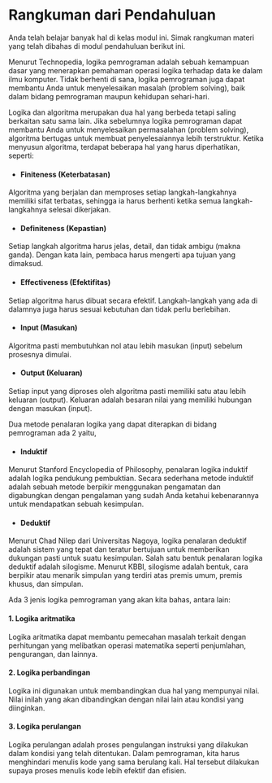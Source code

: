 # Rangkuman dari Pendahuluan

Anda telah belajar banyak hal di kelas modul ini. Simak rangkuman materi yang telah dibahas di modul pendahuluan berikut ini.

Menurut Technopedia, logika pemrograman adalah sebuah kemampuan dasar yang menerapkan pemahaman operasi logika terhadap data ke dalam ilmu komputer. Tidak berhenti di sana, logika pemrograman juga dapat membantu Anda untuk menyelesaikan masalah (problem solving), baik dalam bidang pemrograman maupun kehidupan sehari-hari.

Logika dan algoritma merupakan dua hal yang berbeda tetapi saling berkaitan satu sama lain. Jika sebelumnya logika pemrograman dapat membantu Anda untuk menyelesaikan permasalahan (problem solving), algoritma bertugas untuk membuat penyelesaiannya lebih terstruktur. Ketika menyusun algoritma, terdapat beberapa hal yang harus diperhatikan, seperti:

- #### Finiteness (Keterbatasan)
Algoritma yang berjalan dan memproses setiap langkah-langkahnya memiliki sifat terbatas, sehingga ia harus berhenti ketika semua langkah-langkahnya selesai dikerjakan.

- #### Definiteness (Kepastian)
Setiap langkah algoritma harus jelas, detail, dan tidak ambigu (makna ganda). Dengan kata lain, pembaca harus mengerti apa tujuan yang dimaksud.

- #### Effectiveness (Efektifitas)
Setiap algoritma harus dibuat secara efektif. Langkah-langkah yang ada di dalamnya juga harus sesuai kebutuhan dan tidak perlu berlebihan.

- #### Input (Masukan)
Algoritma pasti membutuhkan nol atau lebih masukan (input) sebelum prosesnya dimulai.

- #### Output (Keluaran)
Setiap input yang diproses oleh algoritma pasti memiliki satu atau lebih keluaran (output). Keluaran adalah besaran nilai yang memiliki hubungan dengan masukan (input).

Dua metode penalaran logika yang dapat diterapkan di bidang pemrograman ada 2 yaitu,

- #### Induktif
Menurut Stanford Encyclopedia of Philosophy, penalaran logika induktif adalah logika pendukung pembuktian. Secara sederhana metode induktif adalah sebuah metode berpikir menggunakan pengamatan dan digabungkan dengan pengalaman yang sudah Anda ketahui kebenarannya untuk mendapatkan sebuah kesimpulan.

- #### Deduktif
Menurut Chad Nilep dari Universitas Nagoya, logika penalaran deduktif adalah sistem yang tepat dan teratur bertujuan untuk memberikan dukungan pasti untuk suatu kesimpulan. Salah satu bentuk penalaran logika deduktif adalah silogisme.
Menurut KBBI, silogisme adalah bentuk, cara berpikir atau menarik simpulan yang terdiri atas premis umum, premis khusus, dan simpulan.

Ada 3 jenis logika pemrograman yang akan kita bahas, antara lain:

#### 1. Logika aritmatika
Logika aritmatika dapat membantu pemecahan masalah terkait dengan perhitungan yang melibatkan operasi matematika seperti penjumlahan, pengurangan, dan lainnya.

#### 2. Logika perbandingan
Logika ini digunakan untuk membandingkan dua hal yang mempunyai nilai. Nilai inilah yang akan dibandingkan dengan nilai lain atau kondisi yang diinginkan.

#### 3. Logika perulangan
Logika perulangan adalah proses pengulangan instruksi yang dilakukan dalam kondisi yang telah ditentukan. Dalam pemrograman, kita harus menghindari menulis kode yang sama berulang kali. Hal tersebut dilakukan supaya proses menulis kode lebih efektif dan efisien.